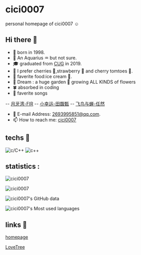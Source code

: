 # cici0007

personal homepage of cici0007 :relaxed:

## Hi there 👋

- 🐯 born in 1998.
- 🎂 An Aquarius ♒ but not sure.
- 🎓 graduated from [CUG](https://www.cug.edu.cn) in 2019.
- 🍻 I prefer cherries 🍒,strawberry 🍓 and cherry tomtoes 🍅.
- 🌹  faverite food:ice cream 🍦.
- 🌸 Dream : a huge garden 🏡 growing ALL KINDS of flowers
- 🍀 absorbed in coding
- 📀 faverite songs

-- [月牙湾-FIR](https://y.qq.com/n/ryqq/songDetail/0016IvEW0kcA1M)
-- [小幸运-田馥甄](https://y.qq.com/n/ryqq/songDetail/004WwYrR0Uhdzk)
-- [飞鸟与蝉-任然](https://y.qq.com/n/ryqq/songDetail/004Fimy419PpsA)

- 📧 E-mail Address: 2693995851@qq.com.
- 📫 How to reach me: [cici0007](https://cici0007.github.io)

## techs 🔧
![c/C++](https://img.shields.io/badge/<CODE>-<C++>-informational?style=flat&logo=<C++>&logoColor=white&color=f5d4d9)
![c++](https://img.shields.io/badge/<WORD_ON_LEFT>-<WORD_ON_RIGHT>-informational?style=flat&logo=data:image/svg%2bxml;base64,<BASE64_DATA>)

## statistics :

![cici0007](https://github-profile-trophy.vercel.app/?username=cici0007)

![cici0007](https://komarev.com/ghpvc/?username=cici0007&color=FF00FF)

![cici0007's GitHub data](https://github-readme-stats.vercel.app/api?username=cici0007)

![cici0007's Most used languages](https://github-readme-stats.vercel.app/api/top-langs?username=cici0007&show_icons=true&count_private=true&theme=gotham)

## links 🔗

[homepage](https://cici0007.github.io)

[LoveTree](https://cici0007.github.io/LoveTree/)
